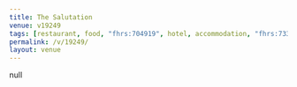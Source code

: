 ```yaml
---
title: The Salutation
venue: v19249
tags: [restaurant, food, "fhrs:704919", hotel, accommodation, "fhrs:733030", "fhrs:1005159"]
permalink: /v/19249/
layout: venue
---
```

null